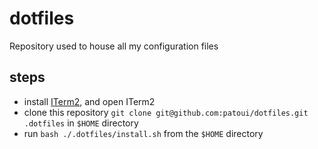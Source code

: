 # dotfiles

Repository used to house all my configuration files

## steps

- install [ITerm2](https://iterm2.com/), and open ITerm2
- clone this repository `git clone git@github.com:patoui/dotfiles.git .dotfiles` in `$HOME` directory
- run `bash ./.dotfiles/install.sh` from the `$HOME` directory
